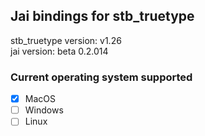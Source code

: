 ## Jai bindings for stb_truetype

stb_truetype version: v1.26</br>
jai version: beta 0.2.014

### Current operating system supported

- [x] MacOS
- [ ] Windows
- [ ] Linux
